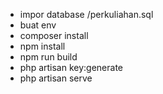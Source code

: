 - impor database /perkuliahan.sql
- buat env
- composer install
- npm install
- npm run build
- php artisan key:generate
- php artisan serve
